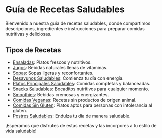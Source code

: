 # Guía de Recetas Saludables

Bienvenido a nuestra guía de recetas saludables, donde compartimos descripciones, ingredientes e instrucciones para preparar comidas nutritivas y deliciosas.

## Tipos de Recetas

- [Ensaladas](recetas/ensalada.md): Platos frescos y nutritivos.
- [Jugos](recetas/jugo.md): Bebidas naturales llenas de vitaminas.
- [Sopas](recetas/sopa.md): Sopas ligeras y reconfortantes.
- [Desayunos Saludables](recetas/desayuno_saludable.md): Comienza tu día con energía.
- [Platos Principales Saludables](recetas/plato_principal.md): Comidas completas y balanceadas.
- [Snacks Saludables](recetas/snack_saludable.md): Bocaditos nutritivos para cualquier momento.
- [Smoothies](recetas/smoothie.md): Bebidas cremosas y energizantes.
- [Comidas Veganas](recetas/comida_vegana.md): Recetas sin productos de origen animal.
- [Comidas Sin Gluten](recetas/comida_sin_gluten.md): Platos aptos para personas con intolerancia al gluten.
- [Postres Saludables](recetas/postre_saludable.md): Endulza tu día de manera saludable.

¡Esperamos que disfrutes de estas recetas y las incorpores a tu estilo de vida saludable!